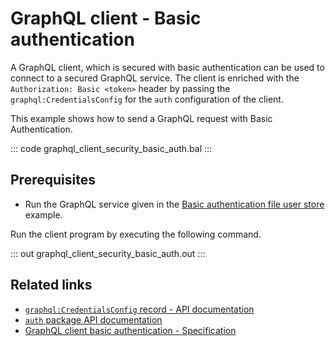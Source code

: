 # GraphQL client - Basic authentication

A GraphQL client, which is secured with basic authentication can be used to connect to a secured GraphQL service. The client is enriched with the `Authorization: Basic <token>` header by passing the `graphql:CredentialsConfig` for the `auth` configuration of the client.

This example shows how to send a GraphQL request with Basic Authentication.

::: code graphql_client_security_basic_auth.bal :::

## Prerequisites
- Run the GraphQL service given in the [Basic authentication file user store](/learn/by-example/graphql-service-basic-auth-file-user-store) example.

Run the client program by executing the following command.

::: out graphql_client_security_basic_auth.out :::

## Related links
- [`graphql:CredentialsConfig` record - API documentation](https://lib.ballerina.io/ballerina/graphql/latest/records/CredentialsConfig)
- [`auth` package API documentation](https://lib.ballerina.io/ballerina/auth/latest/)
- [GraphQL client basic authentication - Specification](/spec/graphql/#1121-basic-authentication)
